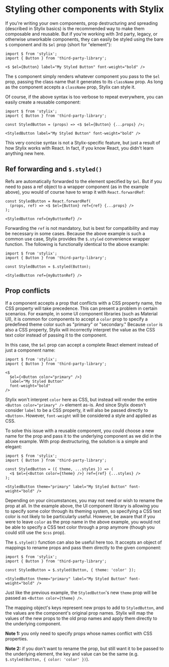 
# Styling other components with Stylix

If you're writing your own components, prop destructuring and spreading (described in Stylix basics) is the recommended way to make them composable and reusable. But if you're working with 3rd party, legacy, or otherwise unworkable components, they can easily be styled using the bare `$` component and its `$el` prop (short for "element"):

```tsx
import $ from 'stylix';
import { Button } from 'third-party-library';

<$ $el={Button} label="My Styled Button" font-weight="bold" />
```

The `$` component simply renders whatever component you pass to the `$el` prop, passing the class name that it generates to its `className` prop. As long as the component accepts a `className` prop, Stylix can style it.

Of course, if the above syntax is too verbose to repeat everywhere, you can easily create a reusable component:

```tsx
import $ from 'stylix';
import { Button } from 'third-party-library';

const StyledButton = (props) => <$ $el={Button} {...props} />;

<StyledButton label="My Styled Button" font-weight="bold" />
```

This very concise syntax is not a Stylix-specific feature, but just a result of how Stylix works with React. In fact, if you know React, you didn't learn anything new here.

## Ref forwarding and `$.styled()`

Refs are automatically forwarded to the element specified by `$el`. But if you need to pass a ref object to a wrapper component (as in the example above), you would of course have to wrap it with `React.forwardRef`:

```tsx
const StyledButton = React.forwardRef(
  (props, ref) => <$ $el={Button} ref={ref} {...props} />
);

<StyledButton ref={myButtonRef} />
```

Forwarding the `ref` is not mandatory, but is best for compatibility and may be necessary in some cases. Because the above example is such a common use case, Stylix provides the `$.styled` convenience wrapper function. The following is functionally identical to the above example:

```tsx
import $ from 'stylix';
import { Button } from 'third-party-library';

const StyledButton = $.styled(Button);

<StyledButton ref={myButtonRef} />
```

## Prop conflicts

If a component accepts a prop that conflicts with a CSS property name, the CSS property will take precedence. This can present a problem in certain scenarios. For example, in some UI component libraries (such as Material UI), it is common for components to accept a `color` prop to specify a predefined theme color such as "primary" or "secondary." Because `color` is also a CSS property, Stylix will incorrectly interpret the value as the CSS text color instead of passing it to the component.

In this case, the `$el` prop can accept a complete React element instead of just a component name:

```tsx
import $ from 'stylix';
import { Button } from 'third-party-library';

<$ 
  $el={<Button color="primary" />}
  label="My Styled Button" 
  font-weight="bold" 
/>
```

Stylix won't interpret `color` here as CSS, but instead will render the entire `<Button color="primary" />` element as-is. And since Stylix doesn't consider `label` to be a CSS property, it will also be passed directly to `<Button>`. However, `font-weight` will be considered a style and applied as CSS.

To solve this issue with a reusable component, you could choose a new name for the prop and pass it to the underlying component as we did in the above example. With prop destructuring, the solution is a simple and elegant:

```tsx
import $ from 'stylix';
import { Button } from 'third-party-library';

const StyledButton = ({ theme, ...styles }) => (
  <$ $el={<Button color={theme} />} ref={ref} {...styles} />
);

<StyledButton theme="primary" label="My Styled Button" font-weight="bold" />
```

Depending on your circumstances, you may not need or wish to rename the prop at all. In the example above, the UI component library is allowing you to specify some color through its theming system, so specifying a CSS text color is not likely to be particularly useful. However, be aware that if you were to leave `color` as the prop name in the above example, you would not be able to specify a CSS text color through a prop anymore (though you could still use the `$css` prop).

The `$.styled()` function can also be useful here too. It accepts an object of mappings to rename props and pass them directly to the given component:

```tsx
import $ from 'stylix';
import { Button } from 'third-party-library';

const StyledButton = $.styled(Button, { theme: 'color' });

<StyledButton theme="primary" label="My Styled Button" font-weight="bold" />
```

Just like the previous example, the `StyledButton`'s new `theme` prop will be passed as `<Button color={theme} />`.

The mapping object's keys represent new props to add to `StyledButton`, and the values are the component's original prop names. Stylix will map the values of the new props to the old prop names and apply them directly to the underlying component. 

**Note 1:** you only need to specify props whose names conflict with CSS properties. 

**Note 2:** if you don't want to rename the prop, but still want it to be passed to the underlying element, the key and value can be the same (e.g. `$.styled(Button, { color: 'color' })`).

